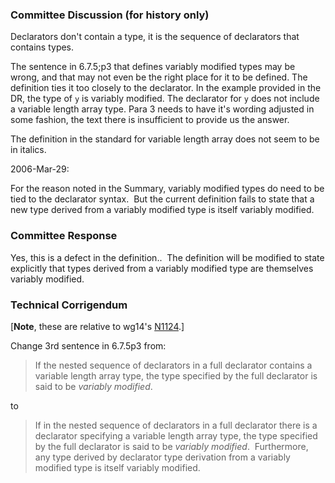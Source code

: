 ### Committee Discussion (for history only)

Declarators don't contain a type, it is the sequence of declarators that
contains types.

The sentence in 6.7.5;p3 that defines variably modified types may be wrong, and
that may not even be the right place for it to be defined. The definition ties
it too closely to the declarator. In the example provided in the DR, the type of
`y` is variably modified. The declarator for `y` does not include a variable
length array type. Para 3 needs to have it's wording adjusted in some fashion,
the text there is insufficient to provide us the answer.

The definition in the standard for variable length array does not seem to be in
italics.

2006-Mar-29:

For the reason noted in the Summary, variably modified types do need to be tied
to the declarator syntax.  But the current definition fails to state that a new
type derived from a variably modified type is itself variably modified.

### Committee Response

Yes, this is a defect in the definition..  The definition will be modified to
state explicitly that types derived from a variably modified type are themselves
variably modified.

### Technical Corrigendum

\[**Note**, these are relative to wg14's
[N1124](https://www.open-std.org/jtc1/sc22/wg14/www/docs/n1124.pdf).]

Change 3rd sentence in 6.7.5p3 from:

> If the nested sequence of declarators in a full declarator contains a variable
> length array type, the type specified by the full declarator is said to be
> *variably modified*.

to

> If in the nested sequence of declarators in a full declarator there is a
> declarator specifying a variable length array type, the type specified by the
> full declarator is said to be *variably modified*.  Furthermore, any type
> derived by declarator type derivation from a variably modified type is itself
> variably modified.
